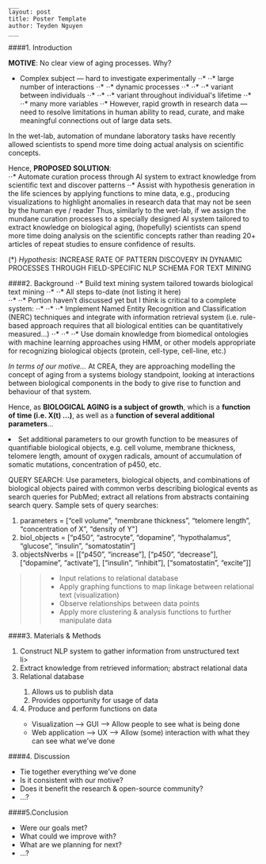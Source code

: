 

```
___
layout: post
title: Poster Template
author: Teyden Nguyen
___
```


####1. Introduction 

**MOTIVE**:  No clear view of aging processes. Why?
* Complex subject — hard to investigate experimentally 
⋅⋅* ⋅⋅* large number of interactions
⋅⋅* ⋅⋅* dynamic processes
⋅⋅* ⋅⋅* ⋅⋅* variant between individuals
⋅⋅* ⋅⋅* ⋅⋅* variant throughout individual's lifetime
⋅⋅* ⋅⋅* many more variables
⋅⋅* However, rapid growth in research data — need to resolve limitations in human ability to read, curate, and make meaningful connections out of large data sets. 

In the wet-lab, automation of mundane laboratory tasks have recently allowed scientists to spend more time doing actual analysis on scientific concepts. 

Hence, **PROPOSED SOLUTION**:  
⋅⋅* Automate curation process through AI system to extract knowledge from scientific text and discover patterns
⋅⋅* Assist with hypothesis generation in the life sciences by applying functions to mine data, e.g., producing visualizations to highlight anomalies in research data that may not be seen by the human eye / reader 
Thus, similarly to the wet-lab, if we assign the mundane curation processes to a specially designed AI system tailored to extract knowledge on biological aging, (hopefully) scientists can spend more time doing analysis on the scientific concepts rather than reading 20+ articles of repeat studies to ensure confidence of results. 


(*) *Hypothesis*: INCREASE RATE OF PATTERN DISCOVERY IN DYNAMIC PROCESSES THROUGH FIELD-SPECIFIC NLP SCHEMA FOR TEXT MINING

####2. Background
⋅⋅* Build text mining system tailored towards biological text mining 
⋅⋅* ⋅⋅* All steps to-date (not listing it here)  
⋅⋅* ⋅⋅* Portion haven’t discussed yet but I think is critical to a  complete system:
⋅⋅* ⋅⋅* ⋅⋅* Implement Named Entity Recognition and Classification (NERC) techniques and integrate with information retrieval system (i.e. rule-based approach requires that all biological entities can be quantitatively measured...)
⋅⋅* ⋅⋅* ⋅⋅* Use domain knowledge from biomedical ontologies with machine learning approaches using HMM, or other models appropriate for recognizing biological objects (protein, cell-type, cell-line, etc.)

*In terms of our motive…*
At CREA, they are approaching modelling the concept of aging from a systems biology standpoint, looking at interactions between biological components in the body to give rise to function and behaviour of that system.

Hence, as **BIOLOGICAL AGING is a subject of growth**, which is a **function of time (i.e. X(t) …)**, as well as a **function of several additional parameters**… 
<li>Set additional parameters to our growth function to be measures of quantifiable biological objects, e.g. cell volume, membrane thickness, telomere length, amount of oxygen radicals, amount of accumulation of somatic mutations, concentration of p450, etc.</li>

QUERY SEARCH: Use parameters, biological objects, and combinations of biological objects paired with common verbs describing biological events as search queries for PubMed; extract all relations from abstracts containing search query. Sample sets of query searches:

<ol>
<li>parameters = [“cell volume”, “membrane thickness”, “telomere length”, “concentration of X”, “density of Y"]</li>
<li>biol_objects = [“p450”, “astrocyte”, “dopamine”, “hypothalamus”, “glucose”, “insulin”, “somatostatin”]</li>
<li>objectsNverbs = [[“p450”, “increase”], [“p450”, “decrease”], [“dopamine”, “activate”], [“insulin”, “inhibit”], [“somatostatin”, “excite”]]</li>
</ol>

>> * Input relations to relational database 
>> * Apply graphing functions to map linkage between relational text (visualization)
>> * Observe relationships between data points
>> * Apply more clustering & analysis functions to further manipulate data


####3. Materials & Methods
<ol>
<li>Construct NLP system to gather information from unstructured text</li>li>
<li>Extract knowledge from retrieved information; abstract relational data</li>
<li>Relational database</li>
<ol> 
<li>Allows us to publish data</li>
<li>Provides opportunity for usage of data</li>
</ol>
<li>4. Produce and perform functions on data</li>
<ul>
<li>Visualization —> GUI --> Allow people to see what is being done </li>
<li>Web application —> UX --> Allow (some) interaction with what they can see what we’ve done</li>
</ul>
</ol>

####4. Discussion
* Tie together everything we’ve done
* Is it consistent with our motive? 
* Does it benefit the research & open-source community? 
* ...?


####5.Conclusion
* Were our goals met? 
* What could we improve with? 
* What are we planning for next?
* ...?

